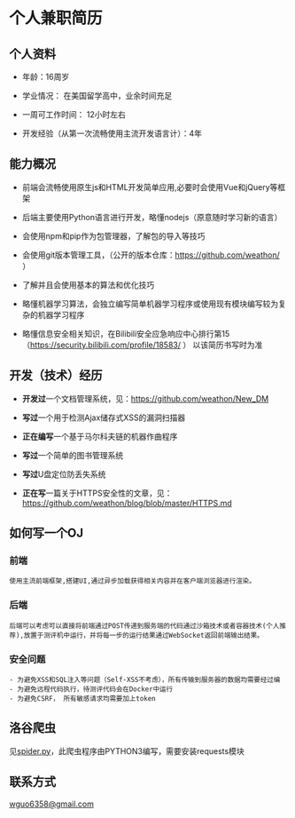 # 个人兼职简历
## 个人资料
- 年龄：16周岁

- 学业情况： 在美国留学高中，业余时间充足

- 一周可工作时间： 12小时左右

- 开发经验（从第一次流畅使用主流开发语言计）：4年

## 能力概况
- 前端会流畅使用原生js和HTML开发简单应用,必要时会使用Vue和jQuery等框架

- 后端主要使用Python语言进行开发，略懂nodejs（原意随时学习新的语言）

- 会使用npm和pip作为包管理器，了解包的导入等技巧

- 会使用git版本管理工具，（公开的版本仓库：https://github.com/weathon/ ）

- 了解并且会使用基本的算法和优化技巧

- 略懂机器学习算法，会独立编写简单机器学习程序或使用现有模块编写较为复杂的机器学习程序

- 略懂信息安全相关知识，在Bilibili安全应急响应中心排行第15（https://security.bilibili.com/profile/18583/ ） 以该简历书写时为准

## 开发（技术）经历
- **开发过**一个文档管理系统，见：https://github.com/weathon/New_DM

- **写过**一个用于检测Ajax储存式XSS的漏洞扫描器

- **正在编写**一个基于马尔科夫链的机器作曲程序

- **写过**一个简单的图书管理系统

- **写过**U盘定位防丢失系统

- **正在写**一篇关于HTTPS安全性的文章，见：https://github.com/weathon/blog/blob/master/HTTPS.md
## 如何写一个OJ
### 前端

    使用主流前端框架,搭建UI,通过异步加载获得相关内容并在客户端浏览器进行渲染。

### 后端

    后端可以考虑可以直接将前端通过POST传递到服务端的代码通过沙箱技术或者容器技术(个人推荐),放置于测评机中运行，并将每一步的运行结果通过WebSocket返回前端输出结果。

### 安全问题
    
    - 为避免XSS和SQL注入等问题（Self-XSS不考虑），所有传输到服务器的数据均需要经过编
    - 为避免远程代码执行，待测评代码会在Docker中运行
    - 为避免CSRF， 所有敏感请求均需要加上token

## 洛谷爬虫
见[spider.py](spider.py)，此爬虫程序由PYTHON3编写，需要安装requests模块


## 联系方式
wguo6358@gmail.com
